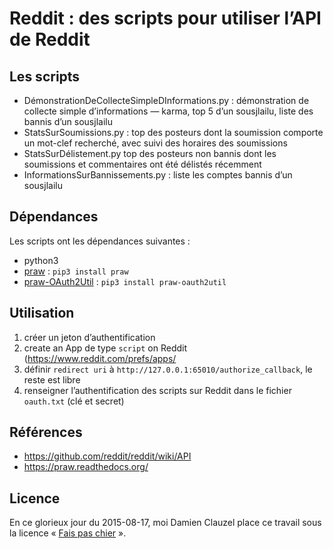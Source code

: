 Reddit : des scripts pour utiliser l’API de Reddit
==================================================

Les scripts
-----------

* DémonstrationDeCollecteSimpleDInformations.py : démonstration de collecte simple d’informations — karma, top 5 d’un sousjlailu, liste des bannis d’un sousjlailu
* StatsSurSoumissions.py : top des posteurs dont la soumission comporte un mot-clef recherché, avec suivi des horaires des soumissions
* StatsSurDélistement.py top des posteurs non bannis dont les soumissions et commentaires ont été délistés récemment
* InformationsSurBannissements.py : liste les comptes bannis d’un sousjlailu

Dépendances
-----------

Les scripts ont les dépendances suivantes :

* python3
* [praw](https://github.com/praw-dev/praw) : `pip3 install praw`
* [praw-OAuth2Util](https://github.com/SmBe19/praw-OAuth2Util) : `pip3 install praw-oauth2util`


Utilisation
-----------

1. créer un jeton d’authentification
  1. create an App de type `script` on Reddit (https://www.reddit.com/prefs/apps/
  2. définir `redirect uri` à `http://127.0.0.1:65010/authorize_callback`, le reste est libre
2. renseigner l’authentification des scripts sur Reddit dans le fichier `oauth.txt` (clé et secret)


Références
----------

* https://github.com/reddit/reddit/wiki/API
* https://praw.readthedocs.org/


Licence
-------

En ce glorieux jour du 2015-08-17, moi Damien Clauzel place ce travail sous la licence « [Fais pas chier](https://clauzel.eu/FPC/) ».
